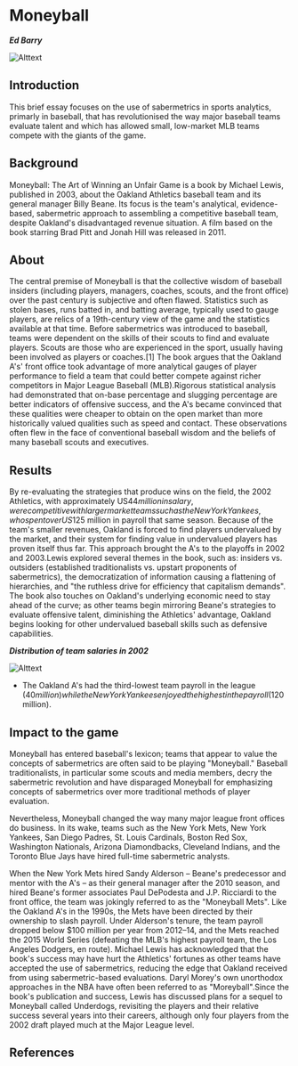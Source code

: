 Moneyball
=============
***Ed Barry***

![Alttext](https://github.com/ULStats/MA4128Assessment-2018/blob/master/moneyball.jpg)
## Introduction
This brief essay focuses on the use of sabermetrics in sports analytics, primarly in baseball, that has revolutionised the way major baseball teams evaluate talent and which has allowed small, low-market MLB teams compete with the giants of the game.
## Background
Moneyball: The Art of Winning an Unfair Game is a book by Michael Lewis, published in 2003, about the Oakland Athletics baseball team and its general manager Billy Beane. Its focus is the team's analytical, evidence-based, sabermetric approach to assembling a competitive baseball team, despite Oakland's disadvantaged revenue situation. A film based on the book starring Brad Pitt and Jonah Hill was released in 2011.
## About
The central premise of Moneyball is that the collective wisdom of baseball insiders (including players, managers, coaches, scouts, and the front office) over the past century is subjective and often flawed. Statistics such as stolen bases, runs batted in, and batting average, typically used to gauge players, are relics of a 19th-century view of the game and the statistics available at that time. Before sabermetrics was introduced to baseball, teams were dependent on the skills of their scouts to find and evaluate players. Scouts are those who are experienced in the sport, usually having been involved as players or coaches.[1] The book argues that the Oakland A's' front office took advantage of more analytical gauges of player performance to field a team that could better compete against richer competitors in Major League Baseball (MLB).Rigorous statistical analysis had demonstrated that on-base percentage and slugging percentage are better indicators of offensive success, and the A's became convinced that these qualities were cheaper to obtain on the open market than more historically valued qualities such as speed and contact. These observations often flew in the face of conventional baseball wisdom and the beliefs of many baseball scouts and executives.
## Results
By re-evaluating the strategies that produce wins on the field, the 2002 Athletics, with approximately US$44 million in salary, were competitive with larger market teams such as the New York Yankees, who spent over US$125 million in payroll that same season. Because of the team's smaller revenues, Oakland is forced to find players undervalued by the market, and their system for finding value in undervalued players has proven itself thus far. This approach brought the A's to the playoffs in 2002 and 2003.Lewis explored several themes in the book, such as: insiders vs. outsiders (established traditionalists vs. upstart proponents of sabermetrics), the democratization of information causing a flattening of hierarchies, and "the ruthless drive for efficiency that capitalism demands". The book also touches on Oakland's underlying economic need to stay ahead of the curve; as other teams begin mirroring Beane's strategies to evaluate offensive talent, diminishing the Athletics' advantage, Oakland begins looking for other undervalued baseball skills such as defensive capabilities.

***Distribution of team salaries in 2002***

![Alttext](https://github.com/ULStats/MA4128Assessment-2018/blob/master/moneyball%20stats.png)
* The Oakland A's had the third-lowest team payroll in the league ($40 million) while the New York Yankees enjoyed the highest in the payroll ($120 million).

## Impact to the game
Moneyball has entered baseball's lexicon; teams that appear to value the concepts of sabermetrics are often said to be playing "Moneyball." Baseball traditionalists, in particular some scouts and media members, decry the sabermetric revolution and have disparaged Moneyball for emphasizing concepts of sabermetrics over more traditional methods of player evaluation. 

Nevertheless, Moneyball changed the way many major league front offices do business. In its wake, teams such as the New York Mets, New York Yankees, San Diego Padres, St. Louis Cardinals, Boston Red Sox, Washington Nationals, Arizona Diamondbacks, Cleveland Indians, and the Toronto Blue Jays have hired full-time sabermetric analysts.

When the New York Mets hired Sandy Alderson – Beane's predecessor and mentor with the A's – as their general manager after the 2010 season, and hired Beane's former associates Paul DePodesta and J.P. Ricciardi to the front office, the team was jokingly referred to as the "Moneyball Mets". Like the Oakland A's in the 1990s, the Mets have been directed by their ownership to slash payroll. Under Alderson's tenure, the team payroll dropped below $100 million per year from 2012–14, and the Mets reached the 2015 World Series (defeating the MLB's highest payroll team, the Los Angeles Dodgers, en route). Michael Lewis has acknowledged that the book's success may have hurt the Athletics' fortunes as other teams have accepted the use of sabermetrics, reducing the edge that Oakland received from using sabermetric-based evaluations. Daryl Morey's own unorthodox approaches in the NBA have often been referred to as "Moreyball".Since the book's publication and success, Lewis has discussed plans for a sequel to Moneyball called Underdogs, revisiting the players and their relative success several years into their careers, although only four players from the 2002 draft played much at the Major League level.

## References

